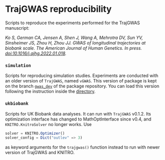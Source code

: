# TrajGWAS reproducibility 

Scripts to reproduce the experiments performed for the TrajGWAS manuscript:

_Ko S, German CA, Jensen A, Shen J, Wang A, Mehrotra DV, Sun YV, Sinsheimer JS, Zhou H, Zhou JJ. GWAS of longitudinal trajectories at biobank scale. The American Journal of Human Genetics. In press. [doi:10.1016/j.ajhg.2022.01.018](https://doi.org/10.1016/j.ajhg.2022.01.018)._

### `simulation`
Scripts for reproducing simulation studies. Experiments are conducted with an older version of `TrajGWAS`, named `vGWAS`. This version of package is kept on the branch [`gwas_dev`](https://github.com/OpenMendel/TrajGWAS.jl/tree/gwas_dev) of the package repository. You can load this version following the instruction inside the [directory](https://github.com/kose-y/TrajGWAS-reproducibility/tree/main/simulation).
### `ukbiobank`
Scripts for UK Biobank data analyses. It can run with `TrajGWAS` v0.1.2. Its optimization interface has changed to MathOptInterface since v0.4, and `KNITRO.KnitroSolver` no longer works. Use
```julia
solver = KNITRO.Optimizer()
solver_config = Dict("outlev" => 3)
```
as keyword arguments for the `trajgwas()` function instead to run with newer version of TrajGWAS and KNITRO.

